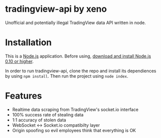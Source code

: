 tradingview-api by xeno
====================

Unofficial and potentially illegal TradingView data API written in node.

Installation
====================

This is a [Node.js](https://nodejs.org/en/) application. Before using, [download and install Node.js 0.10 or higher](https://nodejs.org/en/download/).

In order to run tradingview-api, clone the repo and install its dependiences by using `npm install`. Then run the project using `node index`.

Features
====================

  * Realtime data scraping from TradingView's socket.io interface
  * 100% success rate of stealing data
  * 1:1 accuracy of stolen data
  * WebSocket <-> Socket.io compatibilty layer
  * Origin spoofing so evil employees think that everything is OK
  